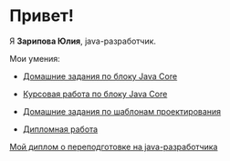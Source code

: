 # Привет!

Я **Зарипова Юлия**, java-разработчик.

Мои умения:
* [Домашние задания по блоку Java Core](https://github.com/markunina/homework_java_core)

* [Курсовая работа по блоку Java Core](https://github.com/markunina/Diplom_Java_Core.git)

* [Домашние задания по шаблонам проектирования](https://github.com/markunina/homework_patterns)

* [Дипломная работа](https://github.com/markunina/Diplom_search_engine.git)

[Мой диплом о переподготовке на java-разработчика]()

